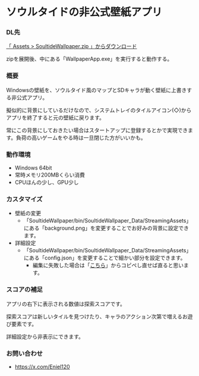 # ソウルタイドの非公式壁紙アプリ

### DL先
[「 Assets >  SoultideWallpaper.zip 」からダウンロード](https://github.com/Eniwder/SoultideWallpaper/releases)

zipを展開後、中にある「WallpaperApp.exe」を実行すると動作する。

### 概要
Windowsの壁紙を、ソウルタイド風のマップとSDキャラが動く壁紙に上書きする非公式アプリ。

擬似的に背景にしているだけなので、システムトレイのタイルアイコン(◇)からアプリを終了すると元の壁紙に戻ります。

常にこの背景にしておきたい場合はスタートアップに登録するとかで実現できます。負荷の高いゲームをやる時は一旦閉じた方がいいかも。

### 動作環境
- Windows 64bit
- 常時メモリ200MBくらい消費
- CPUほんの少し、GPU少し

### カスタマイズ
- 壁紙の変更
  - 「SoultideWallpaper/bin/SoultideWallpaper_Data/StreamingAssets」にある「background.png」を変更することでお好みの背景に設定できます。
- 詳細設定
  - 「SoultideWallpaper/bin/SoultideWallpaper_Data/StreamingAssets」にある「config.json」を変更することで細かい部分を設定できます。
    - 編集に失敗した場合は「[こちら](https://github.com/Eniwder/SoultideWallpaper/blob/main/Assets/StreamingAssets/config.json)」からコピペし直せば直ると思います。

### スコアの補足
アプリの右下に表示される数値は探索スコアです。

探索スコアは新しいタイルを見つけたり、キャラのアクション次第で増えるお遊び要素です。

詳細設定から非表示にできます。

### お問い合わせ
- https://x.com/Eniel120